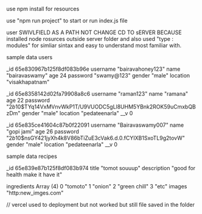 use npm install for resources 

use "npm run project" to start or run index.js file

user SWIVLFIELD AS A PATH NOT CHANGE CD TO sERVER BECAUSE installed node rosurces outside server folder and also used "type : modules" for simliar sintax and easy to understand most familiar with.


sample data users


_id 65e830967b125f8df083b96e
username 
"bairavahoney123"
name
"bairavaswamy"
age
24
password
"swamy@123"
gender
"male"
location
"visakhapatnam"





_id
65e8358142d02fa79908a8c6
username
"raman123"
name
"ramana"
age
22
password
"$2b$10$TYq14VxMVnvWkP1T/U9VUODC5gLl8UHM5YBnk2ROK59uCmxbQBzDm"
gender
"male"
location
"pedateenarla"
__v
0

_id
65e835ce41604c87b0f22091
username
"Bairavaswamy007"
name
"gopi jami"
age
26
password
"$2b$10$nsGY421jyXh4k8V86bTiZuE3cVak6.d.0.fCYIXB1SxoTL9g2tovW"
gender
"male"
location
"pedateenarla"
__v
0


sample data recipes


_id
65e839e87b125f8df083b974
title
"tomot souuup"
description
"good for health make it have it"

ingredients
Array (4)
0
"tomoto"
1
"onion"
2
"green chill"
3
"etc"
images
"http:new_imges.com"



// vercel used to deployment but not worked but still file saved in the folder